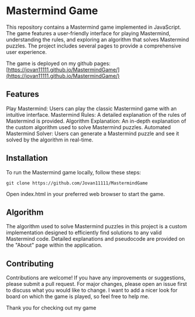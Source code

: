 # Mastermind Game
This repository contains a Mastermind game implemented in JavaScript. The game features a user-friendly interface for playing Mastermind, understanding the rules, and exploring an algorithm that solves Mastermind puzzles. The project includes several pages to provide a comprehensive user experience.

The game is deployed on my github pages: [https://jovan11111.github.io/MastermindGame/](https://jovan11111.github.io/MastermindGame/)

## Features
Play Mastermind: Users can play the classic Mastermind game with an intuitive interface.
Mastermind Rules: A detailed explanation of the rules of Mastermind is provided.
Algorithm Explanation: An in-depth explanation of the custom algorithm used to solve Mastermind puzzles.
Automated Mastermind Solver: Users can generate a Mastermind puzzle and see it solved by the algorithm in real-time.

## Installation
To run the Mastermind game locally, follow these steps:


```
git clone https://github.com/Jovan11111/MastermindGame
```

Open index.html in your preferred web browser to start the game.

## Algorithm
The algorithm used to solve Mastermind puzzles in this project is a custom implementation designed to efficiently find solutions to any valid Mastermind code. Detailed explanations and pseudocode are provided on the "About" page within the application.

## Contributing
Contributions are welcome! If you have any improvements or suggestions, please submit a pull request. For major changes, please open an issue first to discuss what you would like to change. I want to add a nicer look for board on which the game is played, so feel free to help me.


Thank you for checking out my game
